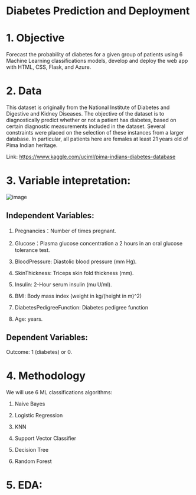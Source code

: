 # Diabetes Prediction and Deployment

# 1. Objective

Forecast the probability of diabetes for a given group of patients using 6 Machine Learning classifications models, develop and deploy the web app with HTML, CSS, Flask, and Azure.

# 2. Data

This dataset is originally from the National Institute of Diabetes and Digestive and Kidney Diseases. 
The objective of the dataset is to diagnostically predict whether or not a patient has diabetes, based on certain diagnostic 
measurements included in the dataset. Several constraints were placed on the selection of these instances from a larger database. 
In particular, all patients here are females at least 21 years old of Pima Indian heritage.

Link: https://www.kaggle.com/uciml/pima-indians-diabetes-database

# 3. Variable intepretation:

![image](https://user-images.githubusercontent.com/64850893/146964353-c0ca0168-51e2-486a-ab76-18e5ff4f6eea.png)

## Independent Variables:

1. Pregnancies：Number of times pregnant.
  
2. Glucose：Plasma glucose concentration a 2 hours in an oral glucose tolerance test.

3. BloodPressure: Diastolic blood pressure (mm Hg).

4. SkinThickness: Triceps skin fold thickness (mm).

5. Insulin: 2-Hour serum insulin (mu U/ml).

6. BMI: Body mass index (weight in kg/(height in m)^2)

7. DiabetesPedigreeFunction: Diabetes pedigree function

8. Age: years.

## Dependent Variables:

Outcome: 1 (diabetes) or 0. 

# 4. Methodology

We will use 6 ML classifications algorithms:

1. Naive Bayes

2. Logistic Regression

3. KNN

4. Support Vector Classifier

5. Decision Tree

6. Random Forest 


# 5. EDA:


